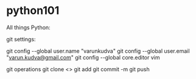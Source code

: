 # python101
All things Python: 

git settings:

git config --global user.name "varunkudva"
git config --global user.email "varun.kudva@gmail.com"
git config --global core.editor vim

git operations
git clone <>
git add <filename>
git commit -m <commit string>
git push





